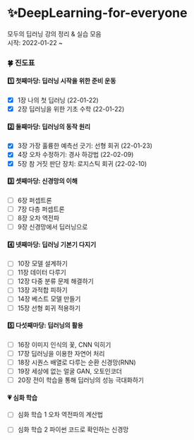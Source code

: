 # ✨DeepLearning-for-everyone

모두의 딥러닝 강의 정리 & 실습 모음   
시작: 2022-01-22 ~

### 🍀 진도표
#### 1️⃣ 첫째마당: 딥러닝 시작을 위한 준비 운동
- [x] 1장 나의 첫 딥러닝 (22-01-22)  
- [x] 2장 딥러닝을 위한 기초 수학 (22-01-22)  

#### 2️⃣ 둘째마당: 딥러닝의 동작 원리
- [x] 3장 가장 훌륭한 예측선 긋기: 선형 회귀 (22-01-23)
- [x] 4장 오차 수정하기: 경사 하강법 (22-02-09)
- [x] 5장 참 거짓 판단 장치: 로지스틱 회귀 (22-02-10)

#### 3️⃣ 셋째마당: 신경망의 이해
- [ ] 6장 퍼셉트론
- [ ] 7장 다층 퍼셉트론
- [ ] 8장 오차 역전파
- [ ] 9장 신경망에서 딥러닝으로

#### 4️⃣ 넷째마당: 딥러닝 기본기 다지기
- [ ] 10장 모델 설계하기
- [ ] 11장 데이터 다루기
- [ ] 12장 다중 분류 문제 해결하기
- [ ] 13장 과적합 피하기
- [ ] 14장 베스트 모델 만들기
- [ ] 15장 선형 회귀 적용하기

#### 5️⃣ 다섯째마당: 딥러닝의 활용
- [ ] 16장 이미지 인식의 꽃, CNN 익히기
- [ ] 17장 딥러닝을 이용한 자연어 처리
- [ ] 18장 시퀀스 배열로 다루는 순환 신경망(RNN)
- [ ] 19장 세상에 없는 얼굴 GAN, 오토인코더
- [ ] 20장 전이 학습을 통해 딥러닝의 성능 극대화하기

#### 💗 심화 학습
- [ ] 심화 학습 1 오차 역전파의 계산법
- [ ] 심화 학습 2 파이썬 코드로 확인하는 신경망



